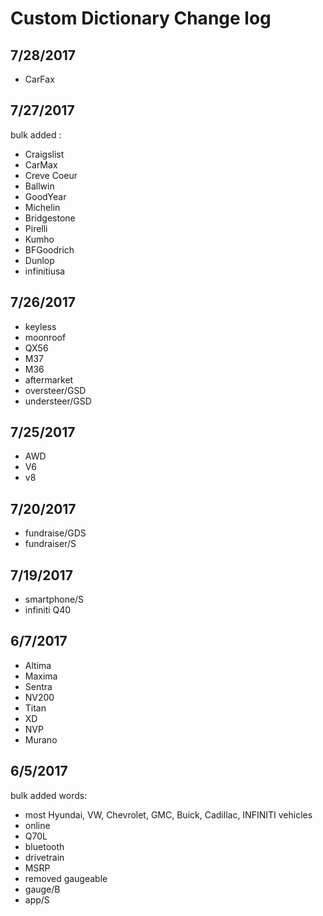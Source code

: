 # Custom Dictionary Change log

## 7/28/2017
- CarFax

## 7/27/2017

bulk added :
- Craigslist
- CarMax
- Creve Coeur
- Ballwin
- GoodYear
- Michelin
- Bridgestone
- Pirelli
- Kumho
- BFGoodrich
- Dunlop
- infinitiusa

## 7/26/2017

- keyless
- moonroof
- QX56
- M37
- M36
- aftermarket
- oversteer/GSD
- understeer/GSD

## 7/25/2017

- AWD
- V6
- v8

## 7/20/2017

- fundraise/GDS
- fundraiser/S

## 7/19/2017

- smartphone/S
- infiniti Q40

## 6/7/2017

- Altima
- Maxima
- Sentra
- NV200
- Titan
- XD
- NVP
- Murano

## 6/5/2017

bulk added words:
- most Hyundai, VW, Chevrolet, GMC, Buick, Cadillac, INFINITI vehicles
- online
- Q70L
- bluetooth
- drivetrain
- MSRP
- removed gaugeable
- gauge/B
- app/S

